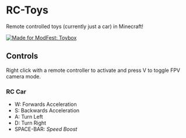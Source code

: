 ﻿# RC-Toys
Remote controlled toys (currently just a car) in Minecraft!

[![Made for ModFest: Toybox](https://raw.githubusercontent.com/ModFest/art/v2/badge/svg/toybox/cozy.svg)](https://modfest.net/toybox)

## Controls
Right click with a remote controller to activate and press V to toggle FPV camera mode.
### RC Car
* W: Forwards Acceleration
* S: Backwards Acceleration
* A: Turn Left
* D: Turn Right
* SPACE-BAR: *Speed Boost*
